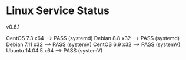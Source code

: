 # Linux Service Status

v0.6.1

CentOS 7.3 x64 --> PASS (systemd)
Debian 8.8 x32 --> PASS (systemd)
Debian 7.11 x32 --> PASS (systemV)
CentOS 6.9 x32 --> PASS (systemV)
Ubuntu 14.04.5 x64 --> PASS (systemV)